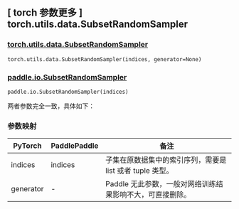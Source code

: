 ## [ torch 参数更多 ] torch.utils.data.SubsetRandomSampler

### [torch.utils.data.SubsetRandomSampler](https://pytorch.org/docs/stable/data.html#torch.utils.data.SubsetRandomSampler)

```
torch.utils.data.SubsetRandomSampler(indices, generator=None)
```

### [paddle.io.SubsetRandomSampler](https://www.paddlepaddle.org.cn/documentation/docs/zh/develop/api/paddle/io/SubsetRandomSampler_cn.html#paddle.io.SubsetRandomSampler)

```
paddle.io.SubsetRandomSampler(indices)
```

两者参数完全一致，具体如下：

### 参数映射

| PyTorch     | PaddlePaddle | 备注                                                                 |
| ----------- | ------------ | -------------------------------------------------------------------- |
| indices     | indices      | 子集在原数据集中的索引序列，需要是 list 或者 tuple 类型。            |
| generator   | -            | Paddle 无此参数，一般对网络训练结果影响不大，可直接删除。            |
